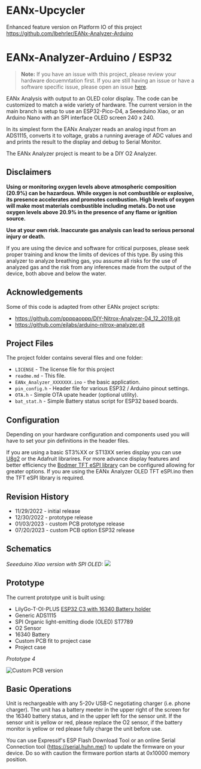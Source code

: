 # EANx-Upcycler

Enhanced feature version on Platform IO of this project https://github.com/lbehrler/EANx-Analyzer-Arduino

# EANx-Analyzer-Arduino / ESP32 

> **Note:** If you have an issue with this project, please review your hardware docuemntation first.  If you are still having an issue or have a software specific issue, please open an issue [here](https://github.com/lbehrler/EANx-Upcycler/issues).

EANx Analysis with output to an OLED color display.
The code can be customized to match a wide variety of hardware.  The current version in the main branch is setup to use an ESP32-Pico-D4, a Seeeduino Xiao, or an Arduino Nano with an SPI interface OLED screen 240 x 240.

In its simplest form the EANx Analyzer reads an analog input from an ADS1115, converts it to voltage, grabs a running average of ADC values and and prints the result to the display and debug to Serial Monitor.

The EANx Analyzer project is meant to be a DIY O2 Analyzer.  

## Disclaimers

**Using or monitoring oxygen levels above atmospheric composition (20.9%) can be hazardous. While oxygen is not combustible or explosive, its presence accelerates and promotes combustion. High levels of oxygen will make most materials combustible including metals. Do not use oxygen levels above 20.9% in the presence of any flame or ignition source.**

**Use at your own risk.  Inaccurate gas analysis can lead to serious personal injury or death.**  

If you are using the device and software for critical purposes, please seek proper training and know the limits of devices of this type. By using this analyzer to analyze breathing gas, you assume all risks for the use of analyzed gas and the risk from any inferences made from the output of the device, both above and below the water.

## Acknowledgements
Some of this code is adapted from other EANx project scripts: 
  - https://github.com/ppppaoppp/DIY-Nitrox-Analyzer-04_12_2019.git
  - https://github.com/ejlabs/arduino-nitrox-analyzer.git

## Project Files

The project folder contains several files and one folder:

+ `LICENSE` - The license file for this project
+ `readme.md` - This file.
+ `EANx_Analyzer_XXXXXXX.ino` - the basic application.
+ `pin_config.h` - Header file for various ESP32 / Arduino pinout settings. 
+ `OTA.h` - Simple OTA upate header (optional utility).
+ `bat_stat.h` - Simple Battery status script for ESP32 based boards.

## Configuration
Depending on your hardware configuration and components used you will have to set your pin definitions in the header files. 

If you are using a basic ST3%XX or ST13XX series display you can use [U8g2](https://github.com/olikraus/u8g2) or the Adafruit librarires. For more advance display features and better efficiency the [Bodmer TFT eSPI library](https://github.com/Bodmer/TFT_eSPI) can be configured allowing for greater options. If you are using the EANx Analyzer OLED TFT eSPI.ino then the TFT eSPI library is required. 

## Revision History
+ 11/29/2022 - initial release
+ 12/30/2022 - prototype release
+ 01/03/2023 - custom PCB prototype release
+ 07/20/2023 - custom PCB option ESP32 release

## Schematics 

*Seeeduino Xiao version with SPI OLED:*
![](https://github.com/lbehrler/EANx-Analyzer/blob/645330fc3275fe3a1c8c88061cc2e68e7b1bfda9/Seeed_Xiao_EANx_Analyzer_SPI_OLED%20schematic.png)

## Prototype

The current prototype unit is built using:
+ LilyGo-T-OI-PLUS [ESP32 C3 with 16340 Battery holder](https://github.com/Xinyuan-LilyGO/LilyGo-T-OI-PLUS)
+ Generic ADS1115 
+ SPI Organic light-emitting diode (OLED) ST7789
+ O2 Sensor
+ 16340 Battery
+ Custom PCB fit to project case
+ Project case

*Prototype 4*

![Custom PCB version](https://lh3.googleusercontent.com/pw/AIL4fc_xV2YWr-FOy9fTgCVv1qJvXfss7XXug2cmfTwabwHQb4MrrQRQn25uYb2qKOo2hIIW4s7WPj61GEHNv8foAk6tiZ7ztep2YEQh7d-Uges87c64GSATMVJgouoNBcy8N-WcfUyh_iExNov7f3sfYL7hUw=w525-h933-s-no?authuser=0)


## Basic Operations 
Unit is rechargeable with any 5-20v USB-C negotiating charger (i.e. phone charger).  The unit has a battery meeter in the upper right of the screen for the 16340 battery status, and in the upper left for the sensor unit.   If the sensor unit is yellow or red, please replace the O2 sensor, if the battery monitor is yellow or red please fully charge the unit before use. 

You can use Expressif's ESP Flash Download Tool or an online Serial Connection tool (https://serial.huhn.me/) to update the firmware on your device.  Do so with caution the firmware portion starts at 0x10000 memory position. 

